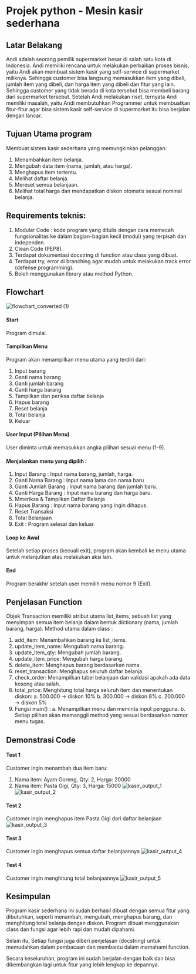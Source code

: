 # Projek python - Mesin kasir sederhana


## Latar Belakang
Andi adalah seorang pemilik supermarket besar di salah satu kota di Indonesia. Andi memiliki rencana untuk melakukan perbaikan proses bisnis, yaitu Andi akan membuat sistem kasir yang self-service di supermarket miliknya. Sehingga customer bisa langsung memasukkan item yang dibeli, jumlah item yang dibeli, dan harga item yang dibeli dan fitur yang lain.
Sehingga customer yang tidak berada di kota tersebut bisa membeli barang dari supermarket tersebut. Setelah Andi melakukan riset, ternyata Andi memiliki masalah, yaitu Andi membutuhkan Programmer untuk membuatkan fitur-fitur agar bisa sistem kasir self-service di supermarket itu bisa berjalan dengan lancar.


## Tujuan Utama program
Membuat sistem kasir sederhana yang memungkinkan pelanggan:
1. Menambahkan item belanja.
2. Mengubah data item (nama, jumlah, atau harga).
3. Menghapus item tertentu.
4. Melihat daftar belanja.
5. Mereset semua belanjaan.
6. Melihat total harga dan mendapatkan diskon otomatis sesuai nominal belanja.


## Requirements teknis:
1. Modular Code :  kode program yang ditulis dengan cara memecah fungsionalitas ke dalam bagian-bagian kecil (modul) yang terpisah dan independen.
2. Clean Code (PEP8).
3. Terdapat dokumentasi docstring di function atau class yang dibuat.
4. Terdapat try, error di branching agar mudah untuk melakukan track error (defense programming).
5. Boleh menggunakan library atau method Python.


## Flowchart
![flowchart_converted (1)](https://github.com/RadityaKusuma294/Optional_Project_Pacmann_1/blob/main/images/flowchart_converted%20(1).jpg?raw=true)
#### Start
Program dimulai.

#### Tampilkan Menu
Program akan menampilkan menu utama yang terdiri dari:
1. Input barang
2. Ganti nama barang
3. Ganti jumlah barang
4. Ganti harga barang
5. Tampilkan dan periksa daftar belanja
6. Hapus barang
7. Reset belanja
8. Total belanja
9. Keluar

#### User Input (Pilihan Menu)
User diminta untuk memasukkan angka pilihan sesuai menu (1-9).

#### Menjalankan menu yang dipilih :
1. Input Barang : Input nama barang, jumlah, harga.
2. Ganti Nama Barang : Input nama lama dan nama baru
3. Ganti Jumlah Barang : Input nama barang dan jumlah baru.
4. Ganti Harga Barang : Input nama barang dan harga baru.
5. Mmeriksa & Tampilkan Daftar Belanja
6. Hapus Barang : Input nama barang yang ingin dihapus.
7. Reset Transaksi
8. Total Belanjaan 
9. Exit : Program selesai dan keluar.

#### Loop ke Awal
Setelah setiap proses (kecuali exit), program akan kembali ke menu utama untuk melanjutkan atau melakukan aksi lain.

#### End
Program berakhir setelah user memilih menu nomor 9 (Exit).


## Penjelasan Function
Objek Transaction memiliki atribut utama list_items, sebuah list yang menyimpan semua item belanja dalam bentuk dictionary (nama, jumlah barang, harga).
Method utama dalam class :
1. add_item: Menambahkan barang ke list_items.
2. update_item_name: Mengubah nama barang.
3. update_item_qty: Mengubah jumlah barang.
4. update_item_price: Mengubah harga barang.
5. delete_item: Menghapus barang berdasarkan nama.
6. reset_transaction: Menghapus seluruh daftar belanja.
7. check_order: Menampilkan tabel belanjaan dan validasi apakah ada data kosong atau salah.
8. total_price: Menghitung total harga seluruh item dan menentukan diskon:
   a. 500.000 → diskon 10%
   b. 300.000 → diskon 8%
   c. 200.000 → diskon 5%
9. Fungsi main() :
   a. Menampilkan menu dan meminta input pengguna.
   b. Setiap pilihan akan memanggil method yang sesuai berdasarkan nomor menu tugas.


## Demonstrasi Code
#### Test 1
Customer ingin menambah dua item baru:
1. Nama item: Ayam Goreng, Qty: 2, Harga: 20000
2. Nama item: Pasta Gigi, Qty: 3, Harga: 15000
![kasir_output_1](https://github.com/RadityaKusuma294/Optional_Project_Pacmann_1/blob/main/images/kasir_output_1.jpg?raw=true)
![kasir_output_2](https://github.com/RadityaKusuma294/Optional_Project_Pacmann_1/blob/main/images/kasir_output_2.jpg?raw=true)
    
#### Test 2
Customer ingin menghapus item Pasta Gigi dari daftar belanjaan
![kasir_output_3](https://github.com/RadityaKusuma294/Optional_Project_Pacmann_1/blob/main/images/kasir_output_3.jpg?raw=true)

#### Test 3
Customer ingin menghapus semua daftar belanjaannya
![kasir_output_4](https://github.com/RadityaKusuma294/Optional_Project_Pacmann_1/blob/main/images/kasir_output_4.jpg?raw=true)

#### Test 4
Customer ingin menghitung total belanjaannya
![kasir_output_5](https://github.com/RadityaKusuma294/Optional_Project_Pacmann_1/blob/main/images/kasir_output_5.jpg?raw=true)


## Kesimpulan
Program kasir sederhana ini sudah berhasil dibuat dengan semua fitur yang dibutuhkan, seperti menambah, mengubah, menghapus barang, dan menghitung total belanja dengan diskon. Program dibuat menggunakan class dan fungsi agar lebih rapi dan mudah dipahami.

Selain itu, Setiap fungsi juga diberi penjelasan (docstring) untuk memudahkan dalam pembacaan dan membantu dalam memahami function.

Secara keseluruhan, program ini sudah berjalan dengan baik dan bisa dikembangkan lagi untuk fitur yang lebih lengkap ke depannya.



